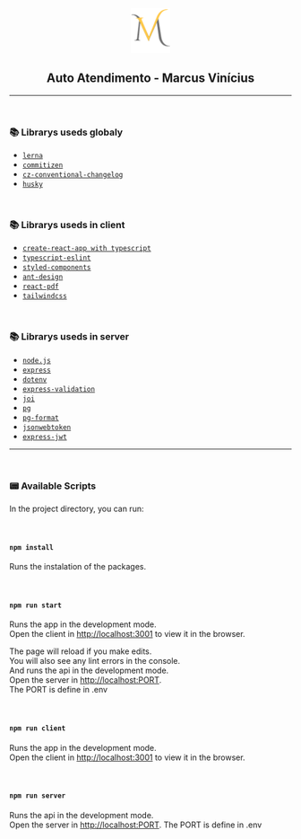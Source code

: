 <p align=center>
  <img height="80px" src="./packages/Cliente/src/Images/logo.png"/>
</p>
<h2 align=center>
  Auto Atendimento - Marcus Vinícius
</h2>

------

<br>

### 📚 Librarys useds globaly

- [`lerna`](https://github.com/lerna/lerna#readme)
- [`commitizen`](https://github.com/commitizen/cz-cli)
- [`cz-conventional-changelog`](https://github.com/commitizen/cz-conventional-changelog)
- [`husky`](https://github.com/typicode/husky#readme)

<br>

### 📚 Librarys useds in client

- [`create-react-app with typescript`](https://create-react-app.dev/docs/adding-typescript/)
- [`typescript-eslint`](https://github.com/typescript-eslint/typescript-eslint#readme)
- [`styled-components`](https://github.com/styled-components/styled-components#docs)
- [`ant-design`](https://ant.design/)
- [`react-pdf`](https://react-pdf.org/)
- [`tailwindcss`](https://tailwindcss.com/)

<br>

### 📚 Librarys useds in server

- [`node.js`](https://nodejs.org/en/)
- [`express`](https://expressjs.com/pt-br/)
- [`dotenv`](https://github.com/motdotla/dotenv#readme)
- [`express-validation`](https://github.com/andrewkeig/express-validation#readme)
- [`joi`](https://github.com/sideway/joi#readme)
- [`pg`](https://github.com/brianc/node-postgres)
- [`pg-format`](https://github.com/datalanche/node-pg-format)
- [`jsonwebtoken`](https://github.com/auth0/node-jsonwebtoken#readme)
- [`express-jwt`](https://github.com/auth0/express-jwt#readme)

------

<br>

### 📟 Available Scripts

In the project directory, you can run:


<br>

#### `npm install`

Runs the instalation of the packages.

<br>

#### `npm run start`

Runs the app in the development mode.<br>
Open the client in [http://localhost:3001](http://localhost:3001) to view it in the browser.

The page will reload if you make edits.<br>
You will also see any lint errors in the console.<br>
And runs the api in the development mode.<br>
Open the server in [http://localhost:PORT](http://localhost:PORT). <br>
The PORT is define in .env

<br>

#### `npm run client`

Runs the app in the development mode.<br>
Open the client in [http://localhost:3001](http://localhost:3001) to view it in the browser.

<br>

#### `npm run server`

Runs the api in the development mode.<br>
Open the server in [http://localhost:PORT](http://localhost:PORT).
The PORT is define in .env
